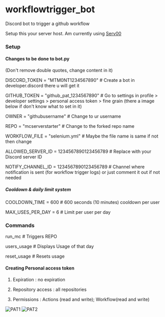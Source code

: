 # workflowtrigger_bot
Discord bot to trigger a github workflow

Setup this your server host. Am currently using [Serv00](https://www.serv00.com/)

### Setup
#### Changes to be done to bot.py
(Don't remove double quotes, change content in it)

DISCORD_TOKEN = "MTM0NT1234567890"        # Create a bot in developer.discord there u will get it

GITHUB_TOKEN = "github_pat_1234567890"    # Go to  settings in profile > developer settings > personal access token > fine grain (there a image below if don't know what to set in it)

OWNER = "githubusername"                  # Change to ur username 

REPO = "mcserverstarter"                  # Change to the forked repo name

WORKFLOW_FILE = "selenium.yml"            # Maybe the file name is same if not then change


ALLOWED_SERVER_ID = 1234567890123456789  # Replace with your Discord server ID

NOTIFY_CHANNEL_ID = 1234567890123456789  # Channel where notification is sent (for workflow trigger logs) or just comment it out if not needed

##### Cooldown & daily limit system
COOLDOWN_TIME = 600  # 600 seconds (10 minutes) cooldown per user

MAX_USES_PER_DAY = 6  # Limit per user per day

### Commands

run_mc        # Triggers REPO

users_usage   # Displays Usage of that day 

reset_usage   # Resets usage

#### Creating Personal access token
1) Expiration : no expiration

2) Repository access : all repositories 

3) Permissions : Actions (read and write); Workflow(read and write)
        
![PAT1](https://github.com/dibope/workflowtrigger_bot/blob/main/PAT1.jpg)
![PAT2](https://github.com/dibope/workflowtrigger_bot/blob/main/PAT2.jpg)
